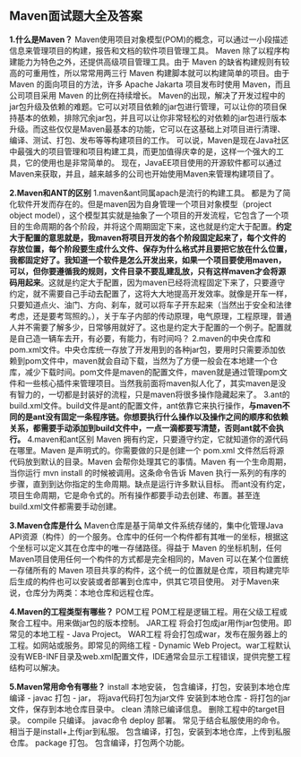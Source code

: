 ## **Maven面试题大全及答案**

**1.什么是Maven？**
Maven使用项目对象模型(POM)的概念，可以通过一小段描述信息来管理项目的构建，报告和文档的软件项目管理工具。
Maven 除了以程序构建能力为特色之外，还提供高级项目管理工具。由于 Maven 的缺省构建规则有较高的可重用性，所以常常用两三行 Maven 构建脚本就可以构建简单的项目。由于 Maven 的面向项目的方法，许多 Apache Jakarta 项目发布时使用 Maven，而且公司项目采用 Maven 的比例在持续增长。
Maven的出现，解决了开发过程中的jar包升级及依赖的难题。它可以对项目依赖的jar包进行管理，可以让你的项目保持基本的依赖，排除冗余jar包，并且可以让你非常轻松的对依赖的jar包进行版本升级。而这些仅仅是Maven最基本的功能，它可以在这基础上对项目进行清理、编译、测试、打包、发布等等构建项目的工作。
可以说，Maven是现在Java社区中最强大的项目管理和项目构建工具，而更加值得庆幸的是，这样一个强大的工具，它的使用也是非常简单的。
现在，JavaEE项目使用的开源软件都可以通过Maven来获取，并且，越来越多的公司也开始使用Maven来管理构建项目了。

**2.Maven和ANT的区别**
1.maven&ant同属apach是流行的构建工具。
都是为了简化软件开发而存在的。但是maven因为自身管理一个项目对象模型（project object model），这个模型其实就是抽象了一个项目的开发流程，它包含了一个项目的生命周期的各个阶段，并将这个周期固定下来，这也就是约定大于配置。**约定大于配置的意思就是，我maven将项目开发的各个阶段固定起来了，每个文件的存放位置，每个阶段要生成什么文件、保存为什么格式并且要把它放在什么位置，我都固定好了。我知道一个软件是怎么开发出来，如果一个项目要使用maven，可以，但你要遵循我的规则，文件目录不要乱建乱放，只有这样maven才会将源码用起来**。这就是约定大于配置，因为maven已经将流程固定下来了，只要遵守约定，就不需要自己手动去配置了，这将大大地提高开发效率。就像是开车一样，只要知道点火、油门、方向、刹车，就可以将车子开东起来（当然出于安全和法律考虑，还是要考驾照的。），关于车子内部的传动原理，电气原理，工程原理，普通人并不需要了解多少，日常够用就好了。这也是约定大于配置的一个例子。配置就是自己造一辆车去开，有必要，有能力，有时间吗？
2.maven的中央仓库和pom.xml文件。中央仓库统一存放了开发用到的各种jar包，要用时只需要添加依赖到pom文件中，maven就会自动下载，当然为了方便一般会在本地建一个仓库，减少下载时间。pom文件是maven的配置文件，maven就是通过管理pom文件和一些核心插件来管理项目。当然我前面将maven拟人化了，其实maven是没有智力的，一切都是封装好的流程，只是maven将很多操作隐藏起来了。
3.ant的build.xml文件。build文件是ant的配置文件，ant依靠它来执行操作，**与maven不同的是ant没有固定一条程序链。你想要执行什么操作以及操作之间的顺序和依赖关系，都需要手动添加到build文件中，一点一滴都要写清楚，否则ant就不会执行。**
4.maven和ant区别
Maven 拥有约定，只要遵守约定，它就知道你的源代码在哪里。Maven 是声明式的。你需要做的只是创建一个 pom.xml 文件然后将源代码放到默认的目录。Maven 会帮你处理其它的事情。Maven 有一个生命周期，当你运行 mvn install 的时候被调用。这条命令告诉 Maven 执行一系列的有序的步骤，直到到达你指定的生命周期。缺点是运行许多默认目标。
而ant没有约定，项目生命周期，它是命令式的。所有操作都要手动去创建、布置。甚至连build.xml文件都需要手动创建。

**3.Maven仓库是什么**
Maven仓库是基于简单文件系统存储的，集中化管理Java API资源（构件）的一个服务。仓库中的任何一个构件都有其唯一的坐标，根据这个坐标可以定义其在仓库中的唯一存储路径。得益于 Maven 的坐标机制，任何 Maven项目使用任何一个构件的方式都是完全相同的，Maven 可以在某个位置统一存储所有的 Maven 项目共享的构件，这个统一的位置就是仓库，项目构建完毕后生成的构件也可以安装或者部署到仓库中，供其它项目使用。
对于Maven来说，仓库分为两类：本地仓库和远程仓库。

**4.Maven的工程类型有哪些？**
POM工程
POM工程是逻辑工程。用在父级工程或聚合工程中。用来做jar包的版本控制。
JAR工程
将会打包成jar用作jar包使用。即常见的本地工程 - Java Project。
WAR工程
将会打包成war，发布在服务器上的工程。如网站或服务。即常见的网络工程 - Dynamic Web Project。war工程默认没有WEB-INF目录及web.xml配置文件，IDE通常会显示工程错误，提供完整工程结构可以解决。

**5.Maven常用命令有哪些？**
install
本地安装， 包含编译，打包，安装到本地仓库
编译 - javac
打包 - jar， 将java代码打包为jar文件
安装到本地仓库 - 将打包的jar文件，保存到本地仓库目录中。
clean
清除已编译信息。
删除工程中的target目录。
compile
只编译。 javac命令
deploy
部署。 常见于结合私服使用的命令。
相当于是install+上传jar到私服。
包含编译，打包，安装到本地仓库，上传到私服仓库。
package
打包。 包含编译，打包两个功能。
